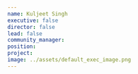 ```yaml
---
name: Kuljeet Singh
executive: false
director: false
lead: false
community_manager:   
position:  
project:  
image: ../assets/default_exec_image.png
---
```

